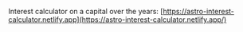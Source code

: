 Interest calculator on a capital over the years: [https://astro-interest-calculator.netlify.app](https://astro-interest-calculator.netlify.app/)
